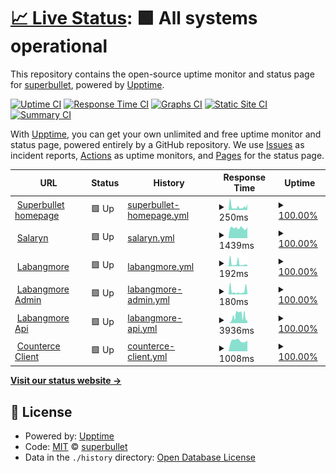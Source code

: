 # [📈 Live Status](https://mystorycash.github.io/upptime): <!--live status--> **🟩 All systems operational**

This repository contains the open-source uptime monitor and status page for [superbullet](https://mystorycash.github.io/upptime), powered by [Upptime](https://github.com/upptime/upptime).

[![Uptime CI](https://github.com/mystorycash/upptime/workflows/Uptime%20CI/badge.svg)](https://github.com/mystorycash/upptime/actions?query=workflow%3A%22Uptime+CI%22)
[![Response Time CI](https://github.com/mystorycash/upptime/workflows/Response%20Time%20CI/badge.svg)](https://github.com/mystorycash/upptime/actions?query=workflow%3A%22Response+Time+CI%22)
[![Graphs CI](https://github.com/mystorycash/upptime/workflows/Graphs%20CI/badge.svg)](https://github.com/mystorycash/upptime/actions?query=workflow%3A%22Graphs+CI%22)
[![Static Site CI](https://github.com/mystorycash/upptime/workflows/Static%20Site%20CI/badge.svg)](https://github.com/mystorycash/upptime/actions?query=workflow%3A%22Static+Site+CI%22)
[![Summary CI](https://github.com/mystorycash/upptime/workflows/Summary%20CI/badge.svg)](https://github.com/mystorycash/upptime/actions?query=workflow%3A%22Summary+CI%22)

With [Upptime](https://upptime.js.org), you can get your own unlimited and free uptime monitor and status page, powered entirely by a GitHub repository. We use [Issues](https://github.com/mystorycash/upptime/issues) as incident reports, [Actions](https://github.com/mystorycash/upptime/actions) as uptime monitors, and [Pages](https://mystorycash.github.io/upptime) for the status page.

<!--start: status pages-->
<!-- This summary is generated by Upptime (https://github.com/upptime/upptime) -->
<!-- Do not edit this manually, your changes will be overwritten -->
<!-- prettier-ignore -->
| URL | Status | History | Response Time | Uptime |
| --- | ------ | ------- | ------------- | ------ |
| <img alt="" src="https://favicons.githubusercontent.com/www.superbullet.co.kr" height="13"> [Superbullet homepage](https://www.superbullet.co.kr/) | 🟩 Up | [superbullet-homepage.yml](https://github.com/mystorycash/upptime/commits/HEAD/history/superbullet-homepage.yml) | <details><summary><img alt="Response time graph" src="./graphs/superbullet-homepage/response-time-week.png" height="20"> 250ms</summary><br><a href="https://mystorycash.github.io/upptime/history/superbullet-homepage"><img alt="Response time 281" src="https://img.shields.io/endpoint?url=https%3A%2F%2Fraw.githubusercontent.com%2Fmystorycash%2Fupptime%2FHEAD%2Fapi%2Fsuperbullet-homepage%2Fresponse-time.json"></a><br><a href="https://mystorycash.github.io/upptime/history/superbullet-homepage"><img alt="24-hour response time 137" src="https://img.shields.io/endpoint?url=https%3A%2F%2Fraw.githubusercontent.com%2Fmystorycash%2Fupptime%2FHEAD%2Fapi%2Fsuperbullet-homepage%2Fresponse-time-day.json"></a><br><a href="https://mystorycash.github.io/upptime/history/superbullet-homepage"><img alt="7-day response time 250" src="https://img.shields.io/endpoint?url=https%3A%2F%2Fraw.githubusercontent.com%2Fmystorycash%2Fupptime%2FHEAD%2Fapi%2Fsuperbullet-homepage%2Fresponse-time-week.json"></a><br><a href="https://mystorycash.github.io/upptime/history/superbullet-homepage"><img alt="30-day response time 281" src="https://img.shields.io/endpoint?url=https%3A%2F%2Fraw.githubusercontent.com%2Fmystorycash%2Fupptime%2FHEAD%2Fapi%2Fsuperbullet-homepage%2Fresponse-time-month.json"></a><br><a href="https://mystorycash.github.io/upptime/history/superbullet-homepage"><img alt="1-year response time 281" src="https://img.shields.io/endpoint?url=https%3A%2F%2Fraw.githubusercontent.com%2Fmystorycash%2Fupptime%2FHEAD%2Fapi%2Fsuperbullet-homepage%2Fresponse-time-year.json"></a></details> | <details><summary><a href="https://mystorycash.github.io/upptime/history/superbullet-homepage">100.00%</a></summary><a href="https://mystorycash.github.io/upptime/history/superbullet-homepage"><img alt="All-time uptime 100.00%" src="https://img.shields.io/endpoint?url=https%3A%2F%2Fraw.githubusercontent.com%2Fmystorycash%2Fupptime%2FHEAD%2Fapi%2Fsuperbullet-homepage%2Fuptime.json"></a><br><a href="https://mystorycash.github.io/upptime/history/superbullet-homepage"><img alt="24-hour uptime 100.00%" src="https://img.shields.io/endpoint?url=https%3A%2F%2Fraw.githubusercontent.com%2Fmystorycash%2Fupptime%2FHEAD%2Fapi%2Fsuperbullet-homepage%2Fuptime-day.json"></a><br><a href="https://mystorycash.github.io/upptime/history/superbullet-homepage"><img alt="7-day uptime 100.00%" src="https://img.shields.io/endpoint?url=https%3A%2F%2Fraw.githubusercontent.com%2Fmystorycash%2Fupptime%2FHEAD%2Fapi%2Fsuperbullet-homepage%2Fuptime-week.json"></a><br><a href="https://mystorycash.github.io/upptime/history/superbullet-homepage"><img alt="30-day uptime 100.00%" src="https://img.shields.io/endpoint?url=https%3A%2F%2Fraw.githubusercontent.com%2Fmystorycash%2Fupptime%2FHEAD%2Fapi%2Fsuperbullet-homepage%2Fuptime-month.json"></a><br><a href="https://mystorycash.github.io/upptime/history/superbullet-homepage"><img alt="1-year uptime 100.00%" src="https://img.shields.io/endpoint?url=https%3A%2F%2Fraw.githubusercontent.com%2Fmystorycash%2Fupptime%2FHEAD%2Fapi%2Fsuperbullet-homepage%2Fuptime-year.json"></a></details>
| <img alt="" src="https://favicons.githubusercontent.com/salaryn.com" height="13"> [Salaryn](https://salaryn.com/) | 🟩 Up | [salaryn.yml](https://github.com/mystorycash/upptime/commits/HEAD/history/salaryn.yml) | <details><summary><img alt="Response time graph" src="./graphs/salaryn/response-time-week.png" height="20"> 1439ms</summary><br><a href="https://mystorycash.github.io/upptime/history/salaryn"><img alt="Response time 1456" src="https://img.shields.io/endpoint?url=https%3A%2F%2Fraw.githubusercontent.com%2Fmystorycash%2Fupptime%2FHEAD%2Fapi%2Fsalaryn%2Fresponse-time.json"></a><br><a href="https://mystorycash.github.io/upptime/history/salaryn"><img alt="24-hour response time 1766" src="https://img.shields.io/endpoint?url=https%3A%2F%2Fraw.githubusercontent.com%2Fmystorycash%2Fupptime%2FHEAD%2Fapi%2Fsalaryn%2Fresponse-time-day.json"></a><br><a href="https://mystorycash.github.io/upptime/history/salaryn"><img alt="7-day response time 1439" src="https://img.shields.io/endpoint?url=https%3A%2F%2Fraw.githubusercontent.com%2Fmystorycash%2Fupptime%2FHEAD%2Fapi%2Fsalaryn%2Fresponse-time-week.json"></a><br><a href="https://mystorycash.github.io/upptime/history/salaryn"><img alt="30-day response time 1456" src="https://img.shields.io/endpoint?url=https%3A%2F%2Fraw.githubusercontent.com%2Fmystorycash%2Fupptime%2FHEAD%2Fapi%2Fsalaryn%2Fresponse-time-month.json"></a><br><a href="https://mystorycash.github.io/upptime/history/salaryn"><img alt="1-year response time 1456" src="https://img.shields.io/endpoint?url=https%3A%2F%2Fraw.githubusercontent.com%2Fmystorycash%2Fupptime%2FHEAD%2Fapi%2Fsalaryn%2Fresponse-time-year.json"></a></details> | <details><summary><a href="https://mystorycash.github.io/upptime/history/salaryn">100.00%</a></summary><a href="https://mystorycash.github.io/upptime/history/salaryn"><img alt="All-time uptime 100.00%" src="https://img.shields.io/endpoint?url=https%3A%2F%2Fraw.githubusercontent.com%2Fmystorycash%2Fupptime%2FHEAD%2Fapi%2Fsalaryn%2Fuptime.json"></a><br><a href="https://mystorycash.github.io/upptime/history/salaryn"><img alt="24-hour uptime 100.00%" src="https://img.shields.io/endpoint?url=https%3A%2F%2Fraw.githubusercontent.com%2Fmystorycash%2Fupptime%2FHEAD%2Fapi%2Fsalaryn%2Fuptime-day.json"></a><br><a href="https://mystorycash.github.io/upptime/history/salaryn"><img alt="7-day uptime 100.00%" src="https://img.shields.io/endpoint?url=https%3A%2F%2Fraw.githubusercontent.com%2Fmystorycash%2Fupptime%2FHEAD%2Fapi%2Fsalaryn%2Fuptime-week.json"></a><br><a href="https://mystorycash.github.io/upptime/history/salaryn"><img alt="30-day uptime 100.00%" src="https://img.shields.io/endpoint?url=https%3A%2F%2Fraw.githubusercontent.com%2Fmystorycash%2Fupptime%2FHEAD%2Fapi%2Fsalaryn%2Fuptime-month.json"></a><br><a href="https://mystorycash.github.io/upptime/history/salaryn"><img alt="1-year uptime 100.00%" src="https://img.shields.io/endpoint?url=https%3A%2F%2Fraw.githubusercontent.com%2Fmystorycash%2Fupptime%2FHEAD%2Fapi%2Fsalaryn%2Fuptime-year.json"></a></details>
| <img alt="" src="https://favicons.githubusercontent.com/www.labangmore.com" height="13"> [Labangmore](https://www.labangmore.com/) | 🟩 Up | [labangmore.yml](https://github.com/mystorycash/upptime/commits/HEAD/history/labangmore.yml) | <details><summary><img alt="Response time graph" src="./graphs/labangmore/response-time-week.png" height="20"> 192ms</summary><br><a href="https://mystorycash.github.io/upptime/history/labangmore"><img alt="Response time 224" src="https://img.shields.io/endpoint?url=https%3A%2F%2Fraw.githubusercontent.com%2Fmystorycash%2Fupptime%2FHEAD%2Fapi%2Flabangmore%2Fresponse-time.json"></a><br><a href="https://mystorycash.github.io/upptime/history/labangmore"><img alt="24-hour response time 88" src="https://img.shields.io/endpoint?url=https%3A%2F%2Fraw.githubusercontent.com%2Fmystorycash%2Fupptime%2FHEAD%2Fapi%2Flabangmore%2Fresponse-time-day.json"></a><br><a href="https://mystorycash.github.io/upptime/history/labangmore"><img alt="7-day response time 192" src="https://img.shields.io/endpoint?url=https%3A%2F%2Fraw.githubusercontent.com%2Fmystorycash%2Fupptime%2FHEAD%2Fapi%2Flabangmore%2Fresponse-time-week.json"></a><br><a href="https://mystorycash.github.io/upptime/history/labangmore"><img alt="30-day response time 224" src="https://img.shields.io/endpoint?url=https%3A%2F%2Fraw.githubusercontent.com%2Fmystorycash%2Fupptime%2FHEAD%2Fapi%2Flabangmore%2Fresponse-time-month.json"></a><br><a href="https://mystorycash.github.io/upptime/history/labangmore"><img alt="1-year response time 224" src="https://img.shields.io/endpoint?url=https%3A%2F%2Fraw.githubusercontent.com%2Fmystorycash%2Fupptime%2FHEAD%2Fapi%2Flabangmore%2Fresponse-time-year.json"></a></details> | <details><summary><a href="https://mystorycash.github.io/upptime/history/labangmore">100.00%</a></summary><a href="https://mystorycash.github.io/upptime/history/labangmore"><img alt="All-time uptime 100.00%" src="https://img.shields.io/endpoint?url=https%3A%2F%2Fraw.githubusercontent.com%2Fmystorycash%2Fupptime%2FHEAD%2Fapi%2Flabangmore%2Fuptime.json"></a><br><a href="https://mystorycash.github.io/upptime/history/labangmore"><img alt="24-hour uptime 100.00%" src="https://img.shields.io/endpoint?url=https%3A%2F%2Fraw.githubusercontent.com%2Fmystorycash%2Fupptime%2FHEAD%2Fapi%2Flabangmore%2Fuptime-day.json"></a><br><a href="https://mystorycash.github.io/upptime/history/labangmore"><img alt="7-day uptime 100.00%" src="https://img.shields.io/endpoint?url=https%3A%2F%2Fraw.githubusercontent.com%2Fmystorycash%2Fupptime%2FHEAD%2Fapi%2Flabangmore%2Fuptime-week.json"></a><br><a href="https://mystorycash.github.io/upptime/history/labangmore"><img alt="30-day uptime 100.00%" src="https://img.shields.io/endpoint?url=https%3A%2F%2Fraw.githubusercontent.com%2Fmystorycash%2Fupptime%2FHEAD%2Fapi%2Flabangmore%2Fuptime-month.json"></a><br><a href="https://mystorycash.github.io/upptime/history/labangmore"><img alt="1-year uptime 100.00%" src="https://img.shields.io/endpoint?url=https%3A%2F%2Fraw.githubusercontent.com%2Fmystorycash%2Fupptime%2FHEAD%2Fapi%2Flabangmore%2Fuptime-year.json"></a></details>
| <img alt="" src="https://favicons.githubusercontent.com/super.labangmore.com" height="13"> [Labangmore Admin](https://super.labangmore.com/) | 🟩 Up | [labangmore-admin.yml](https://github.com/mystorycash/upptime/commits/HEAD/history/labangmore-admin.yml) | <details><summary><img alt="Response time graph" src="./graphs/labangmore-admin/response-time-week.png" height="20"> 180ms</summary><br><a href="https://mystorycash.github.io/upptime/history/labangmore-admin"><img alt="Response time 206" src="https://img.shields.io/endpoint?url=https%3A%2F%2Fraw.githubusercontent.com%2Fmystorycash%2Fupptime%2FHEAD%2Fapi%2Flabangmore-admin%2Fresponse-time.json"></a><br><a href="https://mystorycash.github.io/upptime/history/labangmore-admin"><img alt="24-hour response time 44" src="https://img.shields.io/endpoint?url=https%3A%2F%2Fraw.githubusercontent.com%2Fmystorycash%2Fupptime%2FHEAD%2Fapi%2Flabangmore-admin%2Fresponse-time-day.json"></a><br><a href="https://mystorycash.github.io/upptime/history/labangmore-admin"><img alt="7-day response time 180" src="https://img.shields.io/endpoint?url=https%3A%2F%2Fraw.githubusercontent.com%2Fmystorycash%2Fupptime%2FHEAD%2Fapi%2Flabangmore-admin%2Fresponse-time-week.json"></a><br><a href="https://mystorycash.github.io/upptime/history/labangmore-admin"><img alt="30-day response time 206" src="https://img.shields.io/endpoint?url=https%3A%2F%2Fraw.githubusercontent.com%2Fmystorycash%2Fupptime%2FHEAD%2Fapi%2Flabangmore-admin%2Fresponse-time-month.json"></a><br><a href="https://mystorycash.github.io/upptime/history/labangmore-admin"><img alt="1-year response time 206" src="https://img.shields.io/endpoint?url=https%3A%2F%2Fraw.githubusercontent.com%2Fmystorycash%2Fupptime%2FHEAD%2Fapi%2Flabangmore-admin%2Fresponse-time-year.json"></a></details> | <details><summary><a href="https://mystorycash.github.io/upptime/history/labangmore-admin">100.00%</a></summary><a href="https://mystorycash.github.io/upptime/history/labangmore-admin"><img alt="All-time uptime 100.00%" src="https://img.shields.io/endpoint?url=https%3A%2F%2Fraw.githubusercontent.com%2Fmystorycash%2Fupptime%2FHEAD%2Fapi%2Flabangmore-admin%2Fuptime.json"></a><br><a href="https://mystorycash.github.io/upptime/history/labangmore-admin"><img alt="24-hour uptime 100.00%" src="https://img.shields.io/endpoint?url=https%3A%2F%2Fraw.githubusercontent.com%2Fmystorycash%2Fupptime%2FHEAD%2Fapi%2Flabangmore-admin%2Fuptime-day.json"></a><br><a href="https://mystorycash.github.io/upptime/history/labangmore-admin"><img alt="7-day uptime 100.00%" src="https://img.shields.io/endpoint?url=https%3A%2F%2Fraw.githubusercontent.com%2Fmystorycash%2Fupptime%2FHEAD%2Fapi%2Flabangmore-admin%2Fuptime-week.json"></a><br><a href="https://mystorycash.github.io/upptime/history/labangmore-admin"><img alt="30-day uptime 100.00%" src="https://img.shields.io/endpoint?url=https%3A%2F%2Fraw.githubusercontent.com%2Fmystorycash%2Fupptime%2FHEAD%2Fapi%2Flabangmore-admin%2Fuptime-month.json"></a><br><a href="https://mystorycash.github.io/upptime/history/labangmore-admin"><img alt="1-year uptime 100.00%" src="https://img.shields.io/endpoint?url=https%3A%2F%2Fraw.githubusercontent.com%2Fmystorycash%2Fupptime%2FHEAD%2Fapi%2Flabangmore-admin%2Fuptime-year.json"></a></details>
| <img alt="" src="https://favicons.githubusercontent.com/api.labangmore.com" height="13"> [Labangmore Api](https://api.labangmore.com/ex/v1/broadcasts?pag=1&perPage=2) | 🟩 Up | [labangmore-api.yml](https://github.com/mystorycash/upptime/commits/HEAD/history/labangmore-api.yml) | <details><summary><img alt="Response time graph" src="./graphs/labangmore-api/response-time-week.png" height="20"> 3936ms</summary><br><a href="https://mystorycash.github.io/upptime/history/labangmore-api"><img alt="Response time 3517" src="https://img.shields.io/endpoint?url=https%3A%2F%2Fraw.githubusercontent.com%2Fmystorycash%2Fupptime%2FHEAD%2Fapi%2Flabangmore-api%2Fresponse-time.json"></a><br><a href="https://mystorycash.github.io/upptime/history/labangmore-api"><img alt="24-hour response time 1599" src="https://img.shields.io/endpoint?url=https%3A%2F%2Fraw.githubusercontent.com%2Fmystorycash%2Fupptime%2FHEAD%2Fapi%2Flabangmore-api%2Fresponse-time-day.json"></a><br><a href="https://mystorycash.github.io/upptime/history/labangmore-api"><img alt="7-day response time 3936" src="https://img.shields.io/endpoint?url=https%3A%2F%2Fraw.githubusercontent.com%2Fmystorycash%2Fupptime%2FHEAD%2Fapi%2Flabangmore-api%2Fresponse-time-week.json"></a><br><a href="https://mystorycash.github.io/upptime/history/labangmore-api"><img alt="30-day response time 3517" src="https://img.shields.io/endpoint?url=https%3A%2F%2Fraw.githubusercontent.com%2Fmystorycash%2Fupptime%2FHEAD%2Fapi%2Flabangmore-api%2Fresponse-time-month.json"></a><br><a href="https://mystorycash.github.io/upptime/history/labangmore-api"><img alt="1-year response time 3517" src="https://img.shields.io/endpoint?url=https%3A%2F%2Fraw.githubusercontent.com%2Fmystorycash%2Fupptime%2FHEAD%2Fapi%2Flabangmore-api%2Fresponse-time-year.json"></a></details> | <details><summary><a href="https://mystorycash.github.io/upptime/history/labangmore-api">100.00%</a></summary><a href="https://mystorycash.github.io/upptime/history/labangmore-api"><img alt="All-time uptime 100.00%" src="https://img.shields.io/endpoint?url=https%3A%2F%2Fraw.githubusercontent.com%2Fmystorycash%2Fupptime%2FHEAD%2Fapi%2Flabangmore-api%2Fuptime.json"></a><br><a href="https://mystorycash.github.io/upptime/history/labangmore-api"><img alt="24-hour uptime 100.00%" src="https://img.shields.io/endpoint?url=https%3A%2F%2Fraw.githubusercontent.com%2Fmystorycash%2Fupptime%2FHEAD%2Fapi%2Flabangmore-api%2Fuptime-day.json"></a><br><a href="https://mystorycash.github.io/upptime/history/labangmore-api"><img alt="7-day uptime 100.00%" src="https://img.shields.io/endpoint?url=https%3A%2F%2Fraw.githubusercontent.com%2Fmystorycash%2Fupptime%2FHEAD%2Fapi%2Flabangmore-api%2Fuptime-week.json"></a><br><a href="https://mystorycash.github.io/upptime/history/labangmore-api"><img alt="30-day uptime 100.00%" src="https://img.shields.io/endpoint?url=https%3A%2F%2Fraw.githubusercontent.com%2Fmystorycash%2Fupptime%2FHEAD%2Fapi%2Flabangmore-api%2Fuptime-month.json"></a><br><a href="https://mystorycash.github.io/upptime/history/labangmore-api"><img alt="1-year uptime 100.00%" src="https://img.shields.io/endpoint?url=https%3A%2F%2Fraw.githubusercontent.com%2Fmystorycash%2Fupptime%2FHEAD%2Fapi%2Flabangmore-api%2Fuptime-year.json"></a></details>
| <img alt="" src="https://favicons.githubusercontent.com/superbullet.iptime.org" height="13"> [Counterce Client](http://superbullet.iptime.org:51402/) | 🟩 Up | [counterce-client.yml](https://github.com/mystorycash/upptime/commits/HEAD/history/counterce-client.yml) | <details><summary><img alt="Response time graph" src="./graphs/counterce-client/response-time-week.png" height="20"> 1008ms</summary><br><a href="https://mystorycash.github.io/upptime/history/counterce-client"><img alt="Response time 1008" src="https://img.shields.io/endpoint?url=https%3A%2F%2Fraw.githubusercontent.com%2Fmystorycash%2Fupptime%2FHEAD%2Fapi%2Fcounterce-client%2Fresponse-time.json"></a><br><a href="https://mystorycash.github.io/upptime/history/counterce-client"><img alt="24-hour response time 1004" src="https://img.shields.io/endpoint?url=https%3A%2F%2Fraw.githubusercontent.com%2Fmystorycash%2Fupptime%2FHEAD%2Fapi%2Fcounterce-client%2Fresponse-time-day.json"></a><br><a href="https://mystorycash.github.io/upptime/history/counterce-client"><img alt="7-day response time 1008" src="https://img.shields.io/endpoint?url=https%3A%2F%2Fraw.githubusercontent.com%2Fmystorycash%2Fupptime%2FHEAD%2Fapi%2Fcounterce-client%2Fresponse-time-week.json"></a><br><a href="https://mystorycash.github.io/upptime/history/counterce-client"><img alt="30-day response time 1008" src="https://img.shields.io/endpoint?url=https%3A%2F%2Fraw.githubusercontent.com%2Fmystorycash%2Fupptime%2FHEAD%2Fapi%2Fcounterce-client%2Fresponse-time-month.json"></a><br><a href="https://mystorycash.github.io/upptime/history/counterce-client"><img alt="1-year response time 1008" src="https://img.shields.io/endpoint?url=https%3A%2F%2Fraw.githubusercontent.com%2Fmystorycash%2Fupptime%2FHEAD%2Fapi%2Fcounterce-client%2Fresponse-time-year.json"></a></details> | <details><summary><a href="https://mystorycash.github.io/upptime/history/counterce-client">100.00%</a></summary><a href="https://mystorycash.github.io/upptime/history/counterce-client"><img alt="All-time uptime 100.00%" src="https://img.shields.io/endpoint?url=https%3A%2F%2Fraw.githubusercontent.com%2Fmystorycash%2Fupptime%2FHEAD%2Fapi%2Fcounterce-client%2Fuptime.json"></a><br><a href="https://mystorycash.github.io/upptime/history/counterce-client"><img alt="24-hour uptime 100.00%" src="https://img.shields.io/endpoint?url=https%3A%2F%2Fraw.githubusercontent.com%2Fmystorycash%2Fupptime%2FHEAD%2Fapi%2Fcounterce-client%2Fuptime-day.json"></a><br><a href="https://mystorycash.github.io/upptime/history/counterce-client"><img alt="7-day uptime 100.00%" src="https://img.shields.io/endpoint?url=https%3A%2F%2Fraw.githubusercontent.com%2Fmystorycash%2Fupptime%2FHEAD%2Fapi%2Fcounterce-client%2Fuptime-week.json"></a><br><a href="https://mystorycash.github.io/upptime/history/counterce-client"><img alt="30-day uptime 100.00%" src="https://img.shields.io/endpoint?url=https%3A%2F%2Fraw.githubusercontent.com%2Fmystorycash%2Fupptime%2FHEAD%2Fapi%2Fcounterce-client%2Fuptime-month.json"></a><br><a href="https://mystorycash.github.io/upptime/history/counterce-client"><img alt="1-year uptime 100.00%" src="https://img.shields.io/endpoint?url=https%3A%2F%2Fraw.githubusercontent.com%2Fmystorycash%2Fupptime%2FHEAD%2Fapi%2Fcounterce-client%2Fuptime-year.json"></a></details>

<!--end: status pages-->

[**Visit our status website →**](https://mystorycash.github.io/upptime)

## 📄 License

- Powered by: [Upptime](https://github.com/upptime/upptime)
- Code: [MIT](./LICENSE) © [superbullet](https://mystorycash.github.io/upptime)
- Data in the `./history` directory: [Open Database License](https://opendatacommons.org/licenses/odbl/1-0/)
